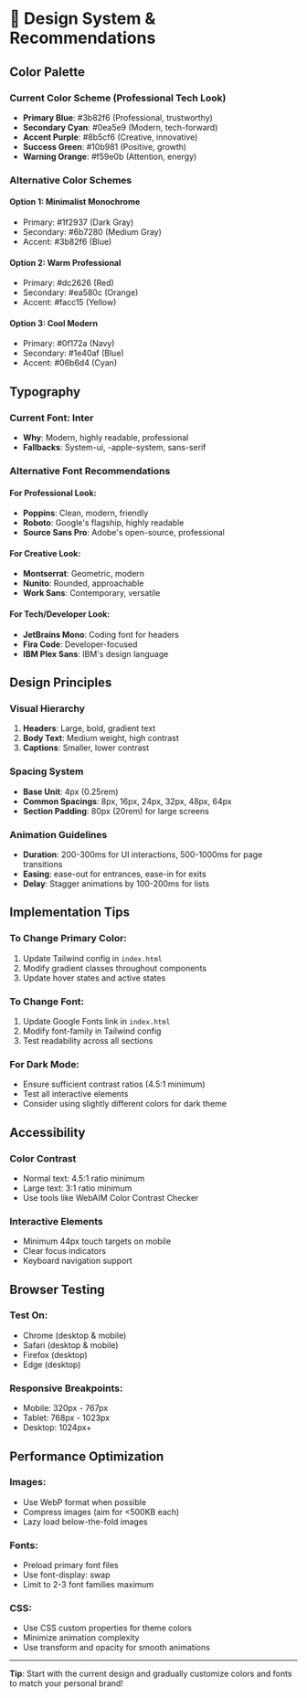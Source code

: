 # 🎨 Design System & Recommendations

## Color Palette

### Current Color Scheme (Professional Tech Look)
- **Primary Blue**: #3b82f6 (Professional, trustworthy)
- **Secondary Cyan**: #0ea5e9 (Modern, tech-forward)
- **Accent Purple**: #8b5cf6 (Creative, innovative)
- **Success Green**: #10b981 (Positive, growth)
- **Warning Orange**: #f59e0b (Attention, energy)

### Alternative Color Schemes

#### Option 1: Minimalist Monochrome
- Primary: #1f2937 (Dark Gray)
- Secondary: #6b7280 (Medium Gray)
- Accent: #3b82f6 (Blue)

#### Option 2: Warm Professional
- Primary: #dc2626 (Red)
- Secondary: #ea580c (Orange)
- Accent: #facc15 (Yellow)

#### Option 3: Cool Modern
- Primary: #0f172a (Navy)
- Secondary: #1e40af (Blue)
- Accent: #06b6d4 (Cyan)

## Typography

### Current Font: Inter
- **Why**: Modern, highly readable, professional
- **Fallbacks**: System-ui, -apple-system, sans-serif

### Alternative Font Recommendations

#### For Professional Look:
- **Poppins**: Clean, modern, friendly
- **Roboto**: Google's flagship, highly readable
- **Source Sans Pro**: Adobe's open-source, professional

#### For Creative Look:
- **Montserrat**: Geometric, modern
- **Nunito**: Rounded, approachable
- **Work Sans**: Contemporary, versatile

#### For Tech/Developer Look:
- **JetBrains Mono**: Coding font for headers
- **Fira Code**: Developer-focused
- **IBM Plex Sans**: IBM's design language

## Design Principles

### Visual Hierarchy
1. **Headers**: Large, bold, gradient text
2. **Body Text**: Medium weight, high contrast
3. **Captions**: Smaller, lower contrast

### Spacing System
- **Base Unit**: 4px (0.25rem)
- **Common Spacings**: 8px, 16px, 24px, 32px, 48px, 64px
- **Section Padding**: 80px (20rem) for large screens

### Animation Guidelines
- **Duration**: 200-300ms for UI interactions, 500-1000ms for page transitions
- **Easing**: ease-out for entrances, ease-in for exits
- **Delay**: Stagger animations by 100-200ms for lists

## Implementation Tips

### To Change Primary Color:
1. Update Tailwind config in `index.html`
2. Modify gradient classes throughout components
3. Update hover states and active states

### To Change Font:
1. Update Google Fonts link in `index.html`
2. Modify font-family in Tailwind config
3. Test readability across all sections

### For Dark Mode:
- Ensure sufficient contrast ratios (4.5:1 minimum)
- Test all interactive elements
- Consider using slightly different colors for dark theme

## Accessibility

### Color Contrast
- Normal text: 4.5:1 ratio minimum
- Large text: 3:1 ratio minimum
- Use tools like WebAIM Color Contrast Checker

### Interactive Elements
- Minimum 44px touch targets on mobile
- Clear focus indicators
- Keyboard navigation support

## Browser Testing

### Test On:
- Chrome (desktop & mobile)
- Safari (desktop & mobile)
- Firefox (desktop)
- Edge (desktop)

### Responsive Breakpoints:
- Mobile: 320px - 767px
- Tablet: 768px - 1023px
- Desktop: 1024px+

## Performance Optimization

### Images:
- Use WebP format when possible
- Compress images (aim for <500KB each)
- Lazy load below-the-fold images

### Fonts:
- Preload primary font files
- Use font-display: swap
- Limit to 2-3 font families maximum

### CSS:
- Use CSS custom properties for theme colors
- Minimize animation complexity
- Use transform and opacity for smooth animations

---

**Tip**: Start with the current design and gradually customize colors and fonts to match your personal brand!
